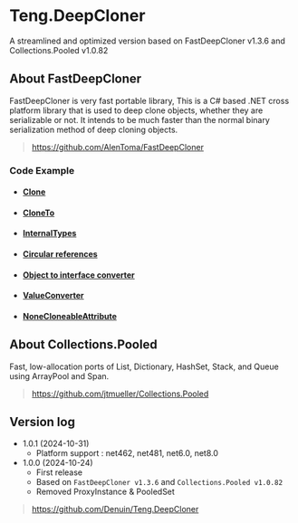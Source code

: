 # Teng.DeepCloner

A streamlined and optimized version based on FastDeepCloner v1.3.6 and Collections.Pooled v1.0.82

## About FastDeepCloner

FastDeepCloner is very fast portable library, This is a C# based .NET cross platform library that is used to deep clone objects, whether they are serializable or not. It intends to be much faster than the normal binary serialization method of deep cloning objects.

>  https://github.com/AlenToma/FastDeepCloner


### Code Example

 - ####  [Clone](https://github.com/AlenToma/FastDeepCloner/blob/master/Documentations/Clone.md)

 - ####  [CloneTo](https://github.com/AlenToma/FastDeepCloner/blob/master/Documentations/CloneTo.md)

 - #### [InternalTypes](https://github.com/AlenToma/FastDeepCloner/blob/master/Documentations/InternalTypes.md)

 - #### [Circular references](https://github.com/AlenToma/FastDeepCloner/blob/master/Documentations/Circular_References.md)

 - #### [Object to interface converter](https://github.com/AlenToma/FastDeepCloner/blob/master/Documentations/ActAsInterface.md)

 - #### [ValueConverter](https://github.com/AlenToma/FastDeepCloner/blob/master/Documentations/Converter.md)

 - #### [NoneCloneableAttribute](https://github.com/AlenToma/FastDeepCloner/blob/master/Documentations/NoneCloneableAttribute.md)


## About Collections.Pooled

Fast, low-allocation ports of List, Dictionary, HashSet, Stack, and Queue using ArrayPool and Span.

> https://github.com/jtmueller/Collections.Pooled


## Version log
 - 1.0.1 (2024-10-31)
    - Platform support : net462, net481, net6.0, net8.0
 - 1.0.0 (2024-10-24)
    - First release
    - Based on `FastDeepCloner v1.3.6` and `Collections.Pooled v1.0.82`
    - Removed ProxyInstance & PooledSet 

> https://github.com/Denuin/Teng.DeepCloner


